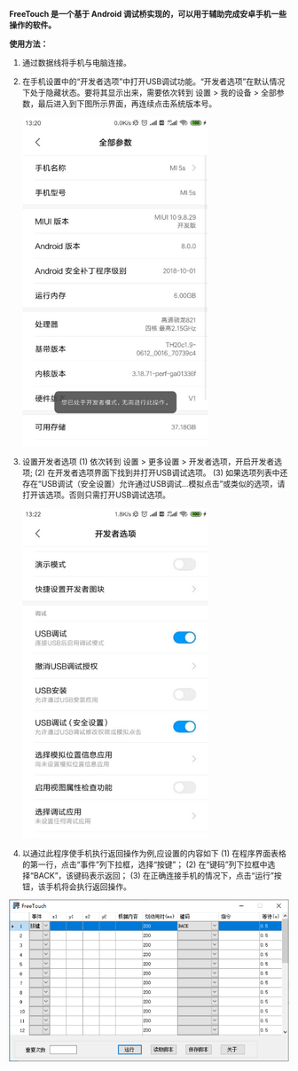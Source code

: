 **FreeTouch 是一个基于 Android 调试桥实现的，可以用于辅助完成安卓手机一些操作的软件。**

**使用方法：**

1. 通过数据线将手机与电脑连接。
2. 在手机设置中的“开发者选项”中打开USB调试功能。“开发者选项”在默认情况下处于隐藏状态。要将其显示出来，需要依次转到 设置 > 我的设备 > 全部参数，最后进入到下图所示界面，再连续点击系统版本号。
   
   <img title="" src="images/1.jpg" alt="" width="335" data-align="left">

3. 设置开发者选项
   (1)    依次转到 设置 > 更多设置 > 开发者选项，开启开发者选项;
   (2)    在开发者选项界面下找到并打开USB调试选项。
   (3)    如果选项列表中还存在“USB调试（安全设置）允许通过USB调试…模拟点击”或类似的选项，请打开该选项。否则只需打开USB调试选项。
   
   <img src="images/2.jpg" title="" alt="" width="335">

4. 以通过此程序使手机执行返回操作为例,应设置的内容如下
   (1)    在程序界面表格的第一行，点击“事件”列下拉框，选择“按键”；
   (2)    在“键码”列下拉框中选择“BACK”，该键码表示返回；
   (3)    在正确连接手机的情况下，点击“运行”按钮，该手机将会执行返回操作。

![](images/3.png)